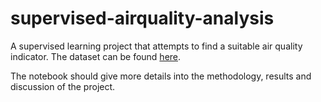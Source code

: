 # supervised-airquality-analysis

A supervised learning project that attempts to find a suitable air quality indicator. The dataset can be found [here](https://archive.ics.uci.edu/ml/datasets/Air+Quality).

The notebook should give more details into the methodology, results and discussion of the project.